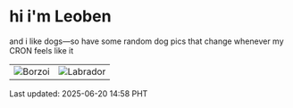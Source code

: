 # hi i'm Leoben

and i like dogs—so have some random dog pics that change whenever my CRON feels like it

|  |  |
|--------|----------|
| ![Borzoi](https://random-dog-vercel.vercel.app/api/random-borzoi?v=1750402688) | ![Labrador](https://random-dog-vercel.vercel.app/api/random-labrador?v=1750402688) |

Last updated: 2025-06-20 14:58 PHT
